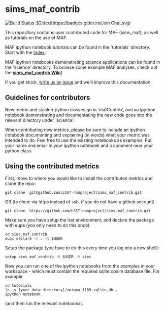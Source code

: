 # sims_maf_contrib
[![Build Status](https://travis-ci.org/rbiswas4/sims_maf_contrib.svg)](https://travis-ci.org/rbiswas4/sims_maf_contrib)
[![Gitter](https://badges.gitter.im/Join Chat.svg)](https://gitter.im/LSST-nonproject/sims_maf_contrib?utm_source=badge&utm_medium=badge&utm_campaign=pr-badge&utm_content=badge)

This repository contains user contributed code for MAF (sims_maf), as well as tutorials on the use of MAF.

MAF ipython notebook tutorials can be found in the 'tutorials' directory. Start with the [Index](https://github.com/LSST-nonproject/sims_maf_contrib/blob/master/tutorials/Index.ipynb). 

MAF ipython notebooks demonstrating science applications can be found in the 'science' directory. 
      To browse some example MAF analyses, check out the **[sims_maf_contrib    Wiki!](https://github.com/LSST-nonproject/sims_maf_contrib/wiki)**

If you get stuck, [write us an issue](https://github.com/LSST-nonproject/sims_maf_contrib/issues) and we'll improve this documentation. 

## Guidelines for contributors

New metric and stacker python classes go in 'mafContrib', and an ipython notebook demonstrating and documentating the new code goes into the relevant directory under 'science'.

When contributing new metrics, please be sure to include an ipython notebook documenting and explaining (in words) what your metric was intended to do. Feel free to use the existing notebooks as examples. Put your name and email in your ipython notebook  and a comment near your python class. 


## Using the contributed metrics

First, move to where you would like to install the contributed metrics and clone the repo:

    git clone  git@github.com:LSST-nonproject/sims_maf_contrib.git
OR (to clone via https instead of ssh, if you do not have a github account)

    git clone  https://github.com/LSST-nonproject/sims_maf_contrib.git

Make sure you have setup the lsst environment, and declare the package with eups (you only need to do this once):

    cd sims_maf_contrib
    eups declare -r . -t $USER

Setup the package (you have to do this every time you log into a new shell):

    setup sims_maf_contrib -t $USER -t sims

Now you can run one of the ipython notebooks from the examples in your workspace - which must contain the required sqlite opsim database file. For example:

    cd tutorials
    ln -s [your data directory]/enigma_1189_sqlite.db .
    ipython notebook
(and then run the relevant notebooks).
